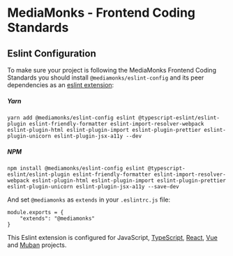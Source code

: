 # MediaMonks - Frontend Coding Standards

## Eslint Configuration

To make sure your project is following the MediaMonks Frontend Coding Standards you should install `@mediamonks/eslint-config` and its peer dependencies as an [eslint extension](https://eslint.org/docs/user-guide/configuring#extending-configuration-files):

##### Yarn
```
yarn add @mediamonks/eslint-config eslint @typescript-eslint/eslint-plugin eslint-friendly-formatter eslint-import-resolver-webpack eslint-plugin-html eslint-plugin-import eslint-plugin-prettier eslint-plugin-unicorn eslint-plugin-jsx-a11y --dev
```

##### NPM
```
npm install @mediamonks/eslint-config eslint @typescript-eslint/eslint-plugin eslint-friendly-formatter eslint-import-resolver-webpack eslint-plugin-html eslint-plugin-import eslint-plugin-prettier eslint-plugin-unicorn eslint-plugin-jsx-a11y --save-dev
```

And set `@mediamonks` as `extends` in your `.eslintrc.js` file:

```
module.exports = {
    "extends": "@mediamonks"
}
```

This Eslint extension is configured for JavaScript, [TypeScript](http://typescriptlang.org/), [React](https://reactjs.org/), [Vue](https://vuejs.org/) and [Muban](https://mediamonks.github.io/muban/) projects.
